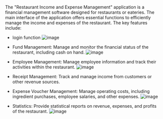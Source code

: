 The "Restaurant Income and Expense Management" application is a financial management software designed for restaurants or eateries. The main interface of the application offers essential functions to efficiently manage the income and expenses of the restaurant. The key features include:

* login function
![image](https://github.com/user-attachments/assets/6a548fe4-45d3-4346-8b87-35a0fa0f7855)

* Fund Management: Manage and monitor the financial status of the restaurant, including cash on hand.
  ![image](https://github.com/user-attachments/assets/3109210a-2651-4714-89cb-30cdbea5f67c)

* Employee Management: Manage employee information and track their activities within the restaurant.
  ![image](https://github.com/user-attachments/assets/bc2adc7c-3454-46aa-906f-8f314cc8e575)

* Receipt Management: Track and manage income from customers or other revenue sources.
* Expense Voucher Management: Manage operating costs, including ingredient purchases, employee salaries, and other expenses.
  ![image](https://github.com/user-attachments/assets/982d1b57-82ff-4340-82e0-ef84ca71af69)

* Statistics: Provide statistical reports on revenue, expenses, and profits of the restaurant.
  ![image](https://github.com/user-attachments/assets/63772a67-5170-4a88-8c76-89acbe9ca7fa)

